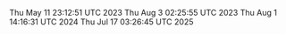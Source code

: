 
Thu May 11 23:12:51 UTC 2023
Thu Aug  3 02:25:55 UTC 2023
Thu Aug  1 14:16:31 UTC 2024
Thu Jul 17 03:26:45 UTC 2025
